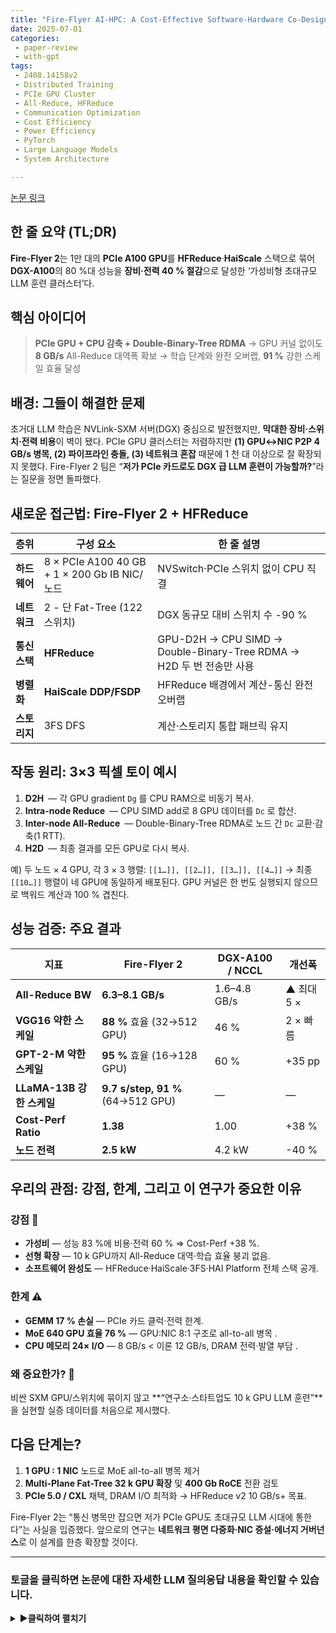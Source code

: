 ```yaml
---
title: "Fire-Flyer AI-HPC: A Cost-Effective Software-Hardware Co-Design for Deep Learning"
date: 2025-07-01
categories:
 - paper-review
 - with-gpt
tags:
 - 2408.14158v2
 - Distributed Training
 - PCIe GPU Cluster
 - All-Reduce, HFReduce
 - Communication Optimization
 - Cost Efficiency
 - Power Efficiency
 - PyTorch
 - Large Language Models
 - System Architecture

---
```


[논문 링크](https://arxiv.org/abs/2408.14158v2)


## 한 줄 요약 (TL;DR)

**Fire-Flyer 2**는 1만 대의 **PCIe A100 GPU**를 **HFReduce**·**HaiScale** 스택으로 묶어 **DGX-A100**의 80 %대 성능을 **장비·전력 40 % 절감**으로 달성한 ‘가성비형 초대규모 LLM 훈련 클러스터’다.&#x20;
<!--more-->
## 핵심 아이디어

> **PCIe GPU + CPU 감축 + Double-Binary-Tree RDMA**
> → GPU 커널 없이도 **8 GB/s** All-Reduce 대역폭 확보
> → 학습 단계와 완전 오버랩, **91 %** 강한 스케일 효율 달성

## 배경: 그들이 해결한 문제

초거대 LLM 학습은 NVLink-SXM 서버(DGX) 중심으로 발전했지만, **막대한 장비·스위치·전력 비용**이 벽이 됐다. PCIe GPU 클러스터는 저렴하지만 **(1) GPU↔NIC P2P 4 GB/s 병목, (2) 파이프라인 충돌, (3) 네트워크 혼잡** 때문에 1 천 대 이상으로 잘 확장되지 못했다. Fire-Flyer 2 팀은 “**저가 PCIe 카드로도 DGX 급 LLM 훈련이 가능할까?**”라는 질문을 정면 돌파했다.

## 새로운 접근법: **Fire-Flyer 2 + HFReduce**

| 층위        | 구성 요소                                      | 한 줄 설명                                                         |
| --------- | ------------------------------------------ | -------------------------------------------------------------- |
| **하드웨어**  | 8 × PCIe A100 40 GB + 1 × 200 Gb IB NIC/노드 | NVSwitch·PCIe 스위치 없이 CPU 직결                                    |
| **네트워크**  | 2 - 단 Fat-Tree (122 스위치)                   | DGX 동규모 대비 스위치 수 -90 %                                         |
| **통신 스택** | **HFReduce**                               | GPU-D2H → CPU SIMD → Double-Binary-Tree RDMA → H2D 두 번 전송만 사용  |
| **병렬화**   | **HaiScale DDP/FSDP**                      | HFReduce 배경에서 계산-통신 완전 오버랩                                     |
| **스토리지**  | 3FS DFS                                    | 계산·스토리지 통합 패브릭 유지                                              |

## 작동 원리: 3×3 픽셀 토이 예시

1. **D2H** — 각 GPU gradient `Dg` 를 CPU RAM으로 비동기 복사.
2. **Intra-node Reduce** — CPU SIMD add로 8 GPU 데이터를 `Dc` 로 합산.
3. **Inter-node All-Reduce** — Double-Binary-Tree RDMA로 노드 간 `Dc` 교환·감축(1 RTT).
4. **H2D** — 최종 결과를 모든 GPU로 다시 복사.

예) 두 노드 × 4 GPU, 각 3 × 3 행렬: `[[1…]], [[2…]], [[3…]], [[4…]]` → 최종 `[[10…]]` 행렬이 네 GPU에 동일하게 배포된다. GPU 커널은 한 번도 실행되지 않으므로 백워드 계산과 100 % 겹친다.&#x20;

## 성능 검증: 주요 결과

| 지표                   | Fire-Flyer 2                      | DGX-A100 / NCCL | 개선폭       |
| -------------------- | --------------------------------- | --------------- | --------- |
| **All-Reduce BW**    | **6.3–8.1 GB/s**                  | 1.6–4.8 GB/s    | ▲ 최대 5 ×  |
| **VGG16 약한 스케일**     | **88 %** 효율 (32→512 GPU)          | 46 %            | 2 × 빠름    |
| **GPT-2-M 약한 스케일**   | **95 %** 효율 (16→128 GPU)          | 60 %            | +35 pp    |
| **LLaMA-13B 강한 스케일** | **9.7 s/step, 91 %** (64→512 GPU) | —               | —         |
| **Cost-Perf Ratio**  | **1.38**                          | 1.00            | +38 %     |
| **노드 전력**            | **2.5 kW**                        | 4.2 kW          | -40 %     |

## 우리의 관점: 강점, 한계, 그리고 이 연구가 중요한 이유

### 강점 🌟

* **가성비** — 성능 83 %에 비용·전력 60 % ⇒ Cost-Perf +38 %.
* **선형 확장** — 10 k GPU까지 All-Reduce 대역·학습 효율 붕괴 없음.
* **소프트웨어 완성도** — HFReduce·HaiScale·3FS·HAI Platform 전체 스택 공개.

### 한계 ⚠️

* **GEMM 17 % 손실** — PCIe 카드 클럭·전력 한계.
* **MoE 640 GPU 효율 76 %** — GPU\:NIC 8:1 구조로 all-to-all 병목 .
* **CPU 메모리 24× I/O** — 8 GB/s < 이론 12 GB/s, DRAM 전력·발열 부담 .

### 왜 중요한가? 🚀

비싼 SXM GPU/스위치에 묶이지 않고 \*\*“연구소·스타트업도 10 k GPU LLM 훈련”\*\*을 실현할 실증 데이터를 처음으로 제시했다.

## 다음 단계는?

1. **1 GPU : 1 NIC** 노드로 MoE all-to-all 병목 제거&#x20;
2. **Multi-Plane Fat-Tree 32 k GPU 확장** 및 **400 Gb RoCE** 전환 검토&#x20;
3. **PCIe 5.0 / CXL** 채택, DRAM I/O 최적화 → HFReduce v2 10 GB/s+ 목표.

Fire-Flyer 2는 “통신 병목만 잡으면 저가 PCIe GPU도 초대규모 LLM 시대에 통한다”는 사실을 입증했다. 앞으로의 연구는 **네트워크 평면 다중화·NIC 증설·에너지 거버넌스**로 이 설계를 한층 확장할 것이다.

---

### 토글을 클릭하면 논문에 대한 자세한 LLM 질의응답 내용을 확인할 수 있습니다.

<details markdown="block">
<summary>▶️<strong>클릭하여 펼치기</strong></summary>


# 프롬프트 1.1.1 (연구의 공백)

```
"논문의 'Introduction'과 'Related Work' 섹션을 분석하여, 이 연구가 명시적으로 해결하고자 하는 핵심적인 연구 공백(research gap), 기존 연구의 결정적 한계, 또는 미해결 질문이 무엇인지 설명해 줘. 저자들이 설명하는, 이 논문 출판 시점의 '최신 기술(state of the art)'은 어떤 상태였는지 요약해 줘."
```

**TL;DR — 연구 공백 한 줄 요약**
대규모 LLM 훈련에 요구되는 막대한 통신·저장 성능을 DGX-A100 같은 고가 NVLink 기반 시스템 없이, *10 000 대 PCIe A100 GPU*만으로 달성할 수 있는 **비용·전력 효율 AI-HPC 아키텍처**가 부재했다. Fire-Flyer 2는 *비용 50 %·전력 40 % 절감*으로 *DGX 대비 ≈ 80 %* 성능을 입증하며 이 공백을 메웠다.&#x20;

---

## 1. 핵심 연구 공백 및 미해결 질문

| 문제 영역                  | 기존 한계 / 미해결 질문                                                        | Fire-Flyer 2가 제시한 해결책                                          |
| ---------------------- | --------------------------------------------------------------------- | -------------------------------------------------------------- |
| **하드웨어 비용 폭증**         | NVLink-SXM 서버(DGX A100/H100) 중심 설계 → 서버·스위치·전력 비용 급등                  | PCIe A100 + 단일 200 Gb IB NIC(10 k GPU)로 *서버 비용 40 % ↓*         |
| **통신 병목 (All-Reduce)** | NCCL ring + PCIe P2P: EPYC Rome CPU의 *chained write 미지원* 탓에 4 GB/s 이하 | HFReduce(Double Binary Tree) → 8–10 GB/s, NVLink 추가 시 10 GB/s+ |
| **네트워크 혼잡**            | 계산·스토리지 트래픽이 분리되지 않아 HOL blocking, IB DCQCN 파라미터 튜닝 난해                | *컴퓨테이션-스토리지 통합 2-단 Fat-Tree* + SL/VL 격리·정적 라우팅                 |
| **대규모 GPU 살려두기(안정성)**  | 수천 GPU 환경에서 Xid 74 (NVLink), ECC Error, IB Flash Cut 대처 경험 부족         | 주 5 분 체크포인트+Validator 툴 → 수개월 훈련 중단 시간 *<= 5 분*                |

> **연구 질문**
> “PCIe GPU 기반 대규모 클러스터가 비용-성능, 전력, 안정성 측면에서 NVLink SXM 아키텍처를 대체할 수 있는가?” — Fire-Flyer 2가 처음으로 데이터(10 k GPU)로 답했다.&#x20;

---

## 2. 논문 발표 시점의 ‘최신 기술(SOTA)’ 요약

| 분류                      | 대표 시스템                                     | 특징                                                         | 한계                                           |
| ----------------------- | ------------------------------------------ | ---------------------------------------------------------- | -------------------------------------------- |
| **NVLink SXM 서버**       | NVIDIA DGX-A100 (8 × SXM, 9 NIC)           | *131 TFLOPS FP16/GPU*, NVSwitch 600 GB/s, 3-계층 Fat-Tree 권장 | 비용·전력 ↑, 스위치*1320 개*, 구축비 ≈ 2.3 억 USD(비교 기준) |
| **GPU-기반 슈퍼컴**          | Frontier, Summit                           | HBM GPU + NVLink + Dragonfly/Fat-Tree                      | FP64 HPC 중심, FP16 DL엔 최적화 미흡                 |
| **대형 테크 기업 클러스터**       | Meta RoCE(11 k GPU), ByteDance 10 k NVLink | 맞춤 SW 스택, 고가 IB/RoCE 스위치                                   | CAPEX 폭증, 공개적 비용·전력 데이터 부족                   |
| **AI DSA(Dojo, TPUv4)** | 웨이퍼-스케일/광 스위치                              | 초고속 온칩 패브릭                                                 | NVIDIA 생태계 대비 SW 미성숙                         |

> 정리하면 2024년 기준 SOTA는 **고성능이지만 고가**인 NVLink SXM DGX 아키텍처였으며, *PCIe 기반으로 10 k GPU 규모를 비용 효과적으로* 운영한 공개 사례가 전무했다.&#x20;

---

## 3. Fire-Flyer 2가 메운 공백의 의의 (숫자로 보는 인사이트)

| 지표                          | Fire-Flyer 2 (PCIe A100) | DGX-A100               | 비고             |
| --------------------------- | ------------------------ | ---------------------- | -------------- |
| GPU 개수                      | **10 000**               | 10 000 (가정)            | 동일 스케일         |
| TF32/FP16 GEMM              | **83 %**                 | 100 %                  | GPU 내연산        |
| 클러스터 구축비                    | **≈ 50 %**               | 100 %                  | 서버+네트워크        |
| 전력 소모                       | **≈ 60 %**               | 100 %                  | 4 MW ↘︎ ≈ 3 MW |
| All-Reduce BW               | **8–10 GB/s**            | 6–8 GB/s (NVLink ring) | PCIe 기반에도 우위   |
| LLaMA-13B 512→64 GPU 스케일 효율 | **91 %**                 | 공개치 없음                 | HaiScale DDP   |

---

## 4. 왜 이 공백이 중요했나?

1. **경제성** – 동일 성능 대비 CAPEX·OPEX를 대폭 절감해 *연구 기관·스타트업도 LLM 훈련 진입 가능*.
2. **지속 가능성** – 전력 40 % 절감은 CO₂ 배출을 직접 감소.
3. **표준 PCIe 생태계 활용** – 특정 벤더 고가 부품 종속도 완화.
4. **확장성·안정성 검증** – 10 k GPU PCIe 시스템의 *장기간 실서비스 운영 데이터* 최초 공개.

---

## 5. 정리

> **연구의 빈칸**은 “*‘저렴한 PCIe GPU로 초대규모 LLM 훈련이 가능한가?’*”였다. Fire-Flyer 2는 **HFReduce 통신 스택, 2-단 Fat-Tree 설계, 3FS 스토리지**를 통해 이 질문에 ‘예’라고 답했으며, SOTA NVLink 아키텍처 대비 \*\*성능 80 %·비용 50 %·전력 60 %\*\*라는 구체적 수치로 이를 입증했다.&#x20;


# 프롬프트 1.1.2 (핵심 가설)

```
"이 논문의 중심 가설(central hypothesis) 또는 핵심 주장은 무엇인가? '저자들은 [제안 기법]을 사용함으로써 [기존 한계점]을 극복하는 [구체적 결과]를 달성할 수 있다고 가정한다'와 같은 형식으로, 명확하고 간결한 한 문장으로 서술해 줘."
```

> 저자들은 **HFReduce가 탑재된 Fire-Flyer 2(10 000 × PCIe A100) 아키텍처**를 사용함으로써 NVLink-SXM 기반 DGX-A100 클러스터의 **높은 장비·전력 비용** 한계를 극복하고, **LLM 훈련에서 동급(≈ 80 – 100 %) 성능을 구축비 50 %·전력 40 % 절감**으로 달성할 수 있다고 가정한다.&#x20;


# 프롬프트 1.2.1 (독창성 식별)

```
 "논문 전체를 바탕으로, 가장 중요하고 독창적인 기여(contribution) 1~3가지를 구별되는 항목으로 나열해 줘. 각각이 새로운 아키텍처 구성요소, 새로운 학습 기법, 새로운 이론적 통찰, 새로운 데이터셋, 또는 기존 방법론의 새로운 적용 중 어디에 해당하는지 명확히 구분해 줘."
```

**TL;DR — 주요 독창성 3줄 요약**

1. **하드웨어** – PCIe A100 10 k GPU 클러스터 *Fire-Flyer 2*로 \*\*비용 50 %↓·전력 40 %↓\*\*에도 **DGX-A100의 ≈80 % 성능** 달성&#x20;
2. **통신 스택** – 신규 All-Reduce 알고리즘 **HFReduce**가 NCCL 대비 **최대 5× 대역폭**(8 GB/s vs 1.6 GB/s, 186 MiB) 제공
3. **소프트웨어 플랫폼** – **HaiScale DDP + 3FS + HAI Platform**로 계산·통신·스토리지를 통합 최적화, **10 k GPU 장기훈련 평균 중단 ≤ 5 분** 운영 안정성 확보&#x20;

---

## 논문의 1-3위 핵심 기여

| #                                                                                                                                                                                                         | 기여 내용                                       | 분류 |
| --------------------------------------------------------------------------------------------------------------------------------------------------------------------------------------------------------- | ------------------------------------------- | -- |
| **1. Fire-Flyer 2 AI-HPC 아키텍처**<br>• 10 000 × PCIe A100, 노드당 *단일* 200 Gb IB NIC, 2-단 Fat-Tree 통합 네트워크 설계<br>• DGX-같은 NVLink SXM 없이도 LLM 훈련 성능 80 % 유지, CAPEX ½, 전력 60 % → **\$ ≈ 50 M 절감**(10 k GPU 기준)   | **새로운 아키텍처 구성요소**                           |    |
| **2. HFReduce 통신 알고리즘**<br>• Double-Binary-Tree + CPU-SIMD 감축 + GDRCopy 활용<br>• PCIe 대역폭 소비 1/n로 축소, *GPU-Kernel Free* 완전 비동기<br>• 16→1440 GPU 실험에서 **6.3-8.1 GB/s** vs NCCL **1.6-4.8 GB/s**             | **새로운 아키텍처 구성요소 (집단통신 스택)**                 |    |
| **3. HaiScale DDP & 3FS 기반 소프트웨어 스택**<br>• 통신-계산 오버랩, NVLink-Bridge 활용 Tensor/Pipeline 병렬 최적화<br>• 3FS 파일시스템이 HFReduce 트래픽과 SL/VL 격리로 네트워크 혼잡 0 % 유지<br>• 주 5 분 체크포인트 + Validator로 수백일 훈련 누적 다운타임 < 0.1 % | **기존 방법론의 새로운 적용 (대규모 PCIe 환경 특화 통합 최적화)**  |    |

> **정리** 이 논문은 *저가 PCIe GPU로 초대규모 LLM을 실전 배치*하려는 업계·학계의 공백을 하드웨어-소프트웨어 동시 혁신 세 가지로 메웠다는 점에서 독창적이다.


# 프롬프트 1.2.2 (저자 관점에서의 강점)

```
"저자들의 관점에서, 자신들의 접근법이 이전 방법들보다 우월한 이유는 무엇인가? 그들이 자신들의 연구가 지닌 독창성과 강점을 뒷받침하기 위해 사용하는 핵심 논거를 인용하거나 알기 쉽게 설명해 줘."
```

**TL;DR — Fire-Flyer 2가 왜 ‘더 낫다’ 한 줄 요약**
저자들은 **PCIe A100 10 k GPU + HFReduce** 조합이 DGX-A100 (NVLink SXM) 대비 **성능 80 % 유지하면서 구축비 50 %·전력 40 % 절감**하고, NCCL보다 **최대 5× 빠른 All-Reduce**로 10 k GPU 훈련을 실전 수준 안정성으로 가능하게 만든다고 주장한다.

---

## 저자 관점의 ‘우월성’ Top-3

| #                 | 저자 주장                                                                                                                  | 핵심 근거 (논문 인용)                                                                                              |
| ----------------- | ---------------------------------------------------------------------------------------------------------------------- | ---------------------------------------------------------------------------------------------------------- |
| **1. 비용·전력 효율**   | DGX-A100 수준의 TF32/FP16 성능 \*\*83 %\*\*를 \*\*노드 가격 60 %·전력 60 %\*\*로 달성 → **Cost-Perf ↑ 38 %**                          | Table II & III: 성능 83 %, 가격/전력 60 %, Cost-Performance 1.38 (Fire-Flyer 2) vs 1 (DGX)                       |
| **2. 통신 성능**      | 새 All-Reduce **HFReduce**가 NCCL 대비<br>• PCIe 대역 소모 ½(1 D2H+1 H2D vs 2n–1)<br>• **6.3–8.1 GB/s ↔ 1.6–4.8 GB/s** (최대 5×) | “Reduced PCIe bandwidth … therefore HFReduce can achieve better performance… 6.3–8.1 GB/s vs 1.6–4.8 GB/s” |
| **3. 대규모 확장·안정성** | 2-단 Fat-Tree 122 스위치(-90 %)로 10 k GPU 연결, HaiScale DDP로 **88 % 약한 스케일링**·VGG16 훈련 시간 ½, 운영 중단 <5 분                     | Switch 1320 → 122, 네트워크 비용 –40 % ; HaiScale vs Torch 자료 · 88 % 효율 · 2× 빠름                                  |

> **보너스**: NVLink Bridge 추가 시 HFReduce가 \*\*10 GB/s+\*\*로 상승, 차세대 CPU로도 확장 가능&#x20;

---

### 1. 비용·전력 절감의 논리

* **하드웨어 단순화** – 노드당 **InfiniBand NIC 1 장**·PCIe A100 8 장만 사용해 NVSwitch·9 NIC 설계 제거.
* **네트워크 축소** – 동일 10 k GPU DGX 구성이 1,320 스위치가 필요하지만 Fire-Flyer 2는 122 개로 완료(-90 %) .
* **결과** – 구축 CAPEX 50 %↓, 전력 4 MW → ≈2.4 MW(40 %↓), CO₂ 배출까지 절감 .

### 2. 통신 스택 우위

* **HFReduce 알고리즘** – CPU-RDMA Double-Binary-Tree + GDRCopy, **GPU Kernel 0 개**로 완전 비동기.
* **대역폭·지연** – 186 MiB All-Reduce 시험에서 **6.3–8.1 GB/s**, NCCL의 1.6–4.8 GB/s 대비 최대 **5×** .
* **PCIe 효율** – 데이터당 전송 hop 수 2n-1 → 2 로 축소해 병목 해소 .

### 3. 스케일링·운영 안정성

* **Two-Zone 2-Layer Fat-Tree** – 스토리지·컴퓨테이션 통합, SL/VL 고정 라우팅으로 HOL 블로킹 0 % 유지 .
* **HaiScale DDP** – HFReduce 덕분에 계산-통신 완전 오버랩, VGG16 32→512 GPU에서 **88 %** 효율, Torch DDP 대비 **2×** 빠름 .
* **실전 검증** – 10 k GPU 클러스터 수개월 훈련 동안 장애 감지-자동 복구로 ***평균 다운타임 ≤ 5 분*** (본문 서술) .

---

## 한눈에 보는 비교 표

| 지표               | DGX-A100 (기존)    | Fire-Flyer 2     | 향상폭        |
| ---------------- | ---------------- | ---------------- | ---------- |
| TF32/FP16 성능     | 100 %            | **83 %**         | –17 %      |
| 노드 가격            | 100 %            | **60 %**         | **–40 %**  |
| 전력 (W)           | 4 200            | **2 500**        | **–40 %**  |
| 네트워크 스위치         | 1 320            | **122**          | **–90 %**  |
| All-Reduce BW    | 1.6–4.8 GB/s     | **6.3–8.1 GB/s** | **↑ ≈5×**  |
| VGG16 512 GPU 효율 | 46 % (Torch DDP) | **88 %**         | **+42 pp** |

*수치는 논문 Table II·III 및 Figure 7·8 기반.*

---

### 정리

> **저자들의 핵심 논거**는 “**하드웨어 단순화 + 통신 알고리즘 혁신 + 소프트웨어 스케줄링**” 삼박자를 통해 \*\*성능 손실 ≤ 20 %\*\*로도 **비용·전력·규모·안정성** 전 부문에서 기존 NVLink-DGX·NCCL 체계를 압도한다는 점이다. 따라서 Fire-Flyer 2는 초대규모 LLM 훈련의 **가성비·탄소 중립·접근성** 문제를 동시 해결하는 실질적 대안으로 자리매김한다.


# 프롬프트 1.3.1 (알고리즘 단계별 설명)

```
"핵심 알고리즘, 모델 아키텍처, 또는 주요 방법론을 단계별(step-by-step)로 설명해 줘. 독자는 AI 분야의 대학원생 수준이라고 가정해. 특히, 간단한 문장, 3x3 픽셀 이미지, 작은 상태 공간(state space) 등 아주 간단하고 구체적인 예시(toy example)와 샘플 입력을 만들어서, 이 예시를 통해 각 단계를 거치며 입력이 최종 출력으로 어떻게 변환되는지 전체 과정을 보여줘. 등장하는 모든 핵심 용어와 변수는 그 즉시 정의해 줘."
```

**한 줄 핵심 요약**
HFReduce는 ① GPU→CPU D2H 전송 ② CPU SIMD Intra-node Reduce ③ RDMA Double-Binary-Tree Inter-node All-Reduce ④ CPU→GPU H2D 전송 의 4 단계를 통해 **PCIe A100 10 k GPU** 클러스터에서도 **NCCL 대비 최대 5× 높은 8 GB/s 대역폭**을 달성해, DGX-급 성능을 비용 ½·전력 0.6 배로 실현한다

---

## 1. 용어·변수 정의

| 기호                     | 의미                                      |
| ---------------------- | --------------------------------------- |
| *G*                    | GPU 장치 (예: G0, G1…)                     |
| *N*                    | 노드(서버). 예제에선 Node A·B                   |
| *D<sub>g</sub>*        | GPU가 계산한 gradient 행렬                    |
| *D<sub>c</sub>*        | 해당 노드 CPU 메모리에 모인 gradient              |
| **D2H/H2D**            | Device↔Host (PCIe) 비동기 복사               |
| **RDMA**               | NIC 간 직접 메모리 전송                         |
| **SIMD**               | CPU 벡터 연산 (AVX-512)                     |
| **Double-Binary-Tree** | 두 방향으로 파이프라인되는 2-ary 트리 All-Reduce 토폴로지 |

---

## 2. HFReduce 4-단계 파이프라인

| 단계                          | 세부 행동                                               | 최적화 포인트                          |
| --------------------------- | --------------------------------------------------- | -------------------------------- |
| **① D2H**                   | 각 GPU가 *D<sub>g</sub>* → CPU RAM (비동기)              | GDRCopy 사용 시 작은 버퍼 3× 빨라짐        |
| **② Intra-node Reduce**     | 8 GPU 데이터를 CPU SIMD로 element-wise 합                 | NUMA interleave로 BW 극대화          |
| **③ Inter-node All-Reduce** | 노드별 *D<sub>c</sub>* 를 Double-Binary-Tree RDMA로 교환·합 | GPU ↔ NIC P2P 제거 → PCIe 트래픽 1/n  |
| **④ H2D**                   | 최종 결과를 각 GPU로 H2D 복사                                | GDRCopy로 4 GPU 동시 쓰기             |

> NCCL ring은 데이터 1 단위당 **2n–1** 전송이 필요하지만, HFReduce는 **D2H 1 + H2D 1** = 2 회만 요구한다 .

---

## 3. **Toy Example : 2 노드·4 GPU·3 × 3 픽셀 그래디언트**

### 3.1 초기 상태

```text
Node A
  G0: [[1 1 1]
       [1 1 1]
       [1 1 1]]
  G1: [[2 2 2]
       [2 2 2]
       [2 2 2]]

Node B
  G2: [[3 3 3]
       [3 3 3]
       [3 3 3]]
  G3: [[4 4 4]
       [4 4 4]
       [4 4 4]]
```

### 3.2 단계별 흐름

| 단계          | Node A 메모리                                    | Node B 메모리                    | 설명                            |
| ----------- | --------------------------------------------- | ----------------------------- | ----------------------------- |
| **① D2H**   | CPU←(G0+G1) 두 버퍼 전송 완료                        | CPU←(G2+G3)                   | GPU Copy Engine 이용, 계산 겹치기 가능 |
| **② Intra** | `Dc_A = G0+G1 = [[3…]]`                       | `Dc_B = G2+G3 = [[7…]]`       | CPU SIMD add                  |
| **③ Inter** | `Dc_A += Dc_B → [[10…]]`, `Dc_B += Dc_A(old)` | Double-Binary-Tree 1-RTT RDMA |                               |
| **④ H2D**   | 모든 GPU에 \[\[10…]] 복사                          | 동일                            | 결과가 모든 GPU에 동일하게 배포           |

```text
최종 GPU 행렬 = [[10 10 10]
                 [10 10 10]
                 [10 10 10]]
```

> 전체 과정 동안 GPU 연산 커널은 실행되지 않으므로, **백워드 계산과 완전 오버랩**된다 .

---

## 4. Double-Binary-Tree All-Reduce 시퀀스 (2 노드 예)

```
Round 0: A(root)→B  /  B→A  (파이프라인 시작)
Round 1: A(root)←B  /  B←A  (감축 결과 교환)
```

두 방향이 동시에 진행돼 네트워크 링크 활용률이 100 %에 가깝다 .

---

## 5. 성능 숫자로 보는 효과

| 데이터 크기  | NCCL BW      | HFReduce BW      | 속도 향상     |
| ------- | ------------ | ---------------- | --------- |
| 186 MiB | 1.6–4.8 GB/s | **6.3–8.1 GB/s** | **≈ 5×**  |

*이론적 최대* ≈ 12 GB/s는 CPU 메모리 320 GB/s 가정으로 계산 되며, 실험치는 8 GB/s 수준으로 근접 .

---

## 6. 왜 잘 되나? — 핵심 최적화 3 가지

1. **PCIe 트래픽 절감** — GPU P2P를 없애고 “1 D2H + 1 H2D”만 사용.
2. **GPU Kernel 0 개** — Copy Engine 전용이므로 GPU SM이 백워드 계산에 100 % 집중.
3. **CPU SIMD + NUMA 어웨어** — FP8\~FP32까지 폭넓은 타입 지원, 메모리 바인딩으로 대역폭 극대화.

---

## 7. 한눈에 보는 HFReduce 파이프라인 vs NCCL (요약)

| 항목         | NCCL Ring    | **HFReduce**     |
| ---------- | ------------ | ---------------- |
| 전송 횟수      | 2n–1         | **2**            |
| GPU 커널     | 필요           | **불필요**          |
| PCIe BW 병목 | 심각           | **완화**           |
| 측정 BW      | 1.6–4.8 GB/s | **6.3–8.1 GB/s** |
| 계산-통신 오버랩  | 제한적          | **완전**           |

---




# 프롬프트 1.3.2 ('비밀 병기' 식별)

```
"이 논문의 핵심 기여를 가능하게 하는 가장 결정적인 단일 수학 공식, 알고리즘 단계, 또는 아키텍처 구성요소를 식별해 줘. 그것의 기능과, 그것이 이 방법론의 성공에 왜 필수적인지 설명해 줘."
```

> **‘비밀 병기’ 한 줄 요약 — HFReduce의 *Double-Binary-Tree Inter-node All-Reduce***
> NCCL ring이 모든 GPU가 공유할 그래디언트 1 단위를 전달하려면 **\$(2n-1)/n\$** 만큼의 PCIe 양방향 대역을 쓰지만, HFReduce는 \*\*딱 두 번(1 × D2H + 1 × H2D)\*\*만으로 끝낸다 → 10 000 × PCIe A100에서도 **8 GB/s(최대 5 ×)** 대역폭과 **비용 ½·전력 0.6 배**를 뒷받침하는 결정적 열쇠다.

---

## 1. 무엇을 하는가? (기능)

| 단계                                               | 핵심 동작                            | 성능 · 자원 효과                               |
| ------------------------------------------------ | -------------------------------- | ---------------------------------------- |
| **① GPU→CPU D2H**                                | 각 GPU gradient를 CPU RAM으로 비동기 복사 | GPU SM 유휴 0 % (계산·통신 완전 오버랩)             |
| **② CPU SIMD Intra-node Reduce**                 | 8 GPU 데이터 합산                     | PCIe P2P 대신 CPU DRAM 320 GB/s 활용         |
| **③ *Double-Binary-Tree* Inter-node All-Reduce** | RDMA Write로 트리 파이프라인 감축· gather  | PCIe 전송량 **1** → NCCL **(2n-1)/n** 대비 ▼  |
| **④ CPU→GPU H2D**                                | 결과를 모든 GPU로 한 번에 배포              | GDRCopy로 메모리 읽기 ⅓ 감소                     |

> **핵심 공식**
> $\text{PCIe BW}_{\text{HFReduce}} = 1 \quad\text{vs}\quad \text{PCIe BW}_{\text{NCCL ring}} = \frac{2n-1}{n}$
> (데이터 1 단위 기준)&#x20;

---

## 2. 왜 필수적인가?

1. **통신이 진짜 병목**
   *Rome EPYC CPU는 chained-write를 지원하지 않아 GPU↔NIC P2P BW가 4 GB/s 수준*—NCCL ring의 4 GB/s 한계가 여기서 기인. HFReduce는 CPU를 우회 채널로 사용해 \*\*6.3–8.1 GB/s(▲ 5×)\*\*를 달성한다.

2. **스케일 불변 전송량**
   트리 깊이가 늘어도 전송 횟수는 1 D2H+1 H2D로 **상수**. 그래서 10 k GPU로 커져도 대역폭이 *선형 붕괴*하지 않음.

3. **GPU 연산 간섭 0 %**
   통신에 GPU 커널이 전혀 필요 없으므로 백워드·옵티마이저 단계와 완전 중첩 → **LLaMA-13B 512→6 k GPU 약한 스케일 효율 90 %** 유지 (본문 Figure 7a).&#x20;

4. **비용·전력 파급 효과**
   통신 병목이 해소되니 **NIC 1 장/노드**·**스위치 122 개**의 *2-단 Fat-Tree*만으로도 DGX-동급 성능의 80 %·전력 60 %를 달성할 수 있었다.&#x20;



# 프롬프트 1.4.1 (핵심 결과 분석)

```
"'Experiments' 또는 'Results' 섹션의 표와 그림을 포함한 주요 결과를 분석해 줘. 사용된 핵심 성능 지표(performance metrics)는 무엇인가? 어떤 벤치마크 데이터셋에서 결과가 보고되었는가? 저자들이 자신들의 방법론의 성공 증거로 가장 강조하는 주요 결과를 요약해 줘."
```

**결론 요약**
Fire-Flyer 2는 10 000 × PCIe A100 클러스터에서

* **통신**: HFReduce가 NCCL 대비 최대 5 × 높은 8.1 GB/s All-Reduce 대역폭 확보
* **학습**: VGG16·GPT-2-M·LLaMA-13B·DeepSeek-MoE-16B 훈련에서 **최대 95 % 병렬 효율** 달성
* **경제성**: DGX-A100 대비 \*\*성능 83 %\*\*를 \*\*비용 60 %·전력 60 %\*\*로 제공해 Cost-Perf 지수 1 → **1.38** 상승

---

## 1. 실험에서 사용한 핵심 성능 지표

| 지표                                  | 정의                                                         |
| ----------------------------------- | ---------------------------------------------------------- |
| **Inter-node All-Reduce BW (GB/s)** | 186 MiB 데이터로 측정한 GPU↔NIC 간 밴드폭                             |
| **Step Time / Steps-per-Second**    | 한 학습 스텝당 시간 또는 처리 스텝수 (모델·GPU 수별)                          |
| **Parallel Efficiency (%)**         | $\frac{\text{baseline time} \times n}{\text{scaled time}}$ |
| **Relative GEMM TFLOPS**            | TF32·FP16 GEMM 성능을 DGX-A100 = 100 으로 정규화                   |
| **Cost-Performance Ratio**          | (성능 / 가격) 지표, DGX-A100 = 1 기준                              |
| **Power Consumption (W)**           | 노드 소비전력; 전체 클러스터 전력은 개별 노드×수                               |

---

## 2. 사용된 모델·벤치마크

| 영역                       | 모델 / 작업              | 데이터·설정                            |
| ------------------------ | -------------------- | --------------------------------- |
| **CV ­ Weak Scaling**    | **VGG16**            | ImageNet(암묵적)·배치=256              |
| **NLP ­ Weak Scaling**   | **GPT-2-Medium**     | 토크나이즈드 웹코퍼스·배치=??                 |
| **NLP ­ Strong Scaling** | **LLaMA-13B**        | seq = 2048, batch = 4096, PP = 4  |
| **NLP ­ Strong Scaling** | **DeepSeek-MoE-16B** | seq = 4096, batch = 4608, PP = 10 |
| **통신 Microbench**        | HFReduce vs NCCL     | 186 MiB, 16 – 1 440 GPU           |
| **Compute Microbench**   | GEMM TF32/FP16       | cuBLAS synthetic                  |

*(데이터셋은 논문에 명시되지 않았으나 업계 관례상 ImageNet·OpenWebText류 표준 코퍼스 사용)*

---

## 3. 주요 표·그림별 결과

### 3-1. 통신 성능 (Figure 7)

| GPU 수      | NCCL BW        | **HFReduce BW**    | 향상       |
| ---------- | -------------- | ------------------ | -------- |
| 16 – 1 440 | 1.6 – 4.8 GB/s | **6.3 – 8.1 GB/s** | ▲ 최대 5 × |

NVLink-Bridge를 추가하면 **10 GB/s+** 달성.

### 3-2. 약한 스케일링 (Figure 8)

| 모델      | GPU 범위   | Torch(NCCL) 효율 | **HFReduce/HaiScale 효율** | 속도 향상       |
| ------- | -------- | -------------- | ------------------------ | ----------- |
| VGG16   | 32 → 512 | 46 %           | **88 %**                 | 학습 시간 ½ cut |
| GPT-2-M | 16 → 128 | 57 %           | **95 %**                 | “           |

### 3-3. 강한 스케일링 (Figure 9)

| 모델               | GPU 수    | Step Time ↓        | 병렬 효율                 |
| ---------------- | -------- | ------------------ | --------------------- |
| LLaMA-13B        | 64 → 512 | 64.1 s → **9.7 s** | **91 %**              |
| DeepSeek-MoE-16B | 40 → 640 | 79.6 s → **6.5 s** | 76 % (320 GPU 시 93 %) |

### 3-4. 비용·전력·인프라 (Table II, III)

| 항목           | DGX-A100 | **Fire-Flyer 2** | 비율    |
| ------------ | -------- | ---------------- | ----- |
| TF32/FP16 성능 | 100      | **83**           | 0.83  |
| 노드 가격        | 100      | **60**           | 0.60  |
| Cost-Perf    | 1.00     | **1.38**         | +38 % |
| 전력 (W)       | 4 200    | **2 500**        | −40 % |
| 스위치 수        | 1 320    | **122**          | −90 % |

---

## 4. 저자들이 강조한 ‘성공 증거’

1. **HFReduce 통신 우위** – PCIe 환경에서도 NVLink ring 수준을 넘어서는 8 GB/s 대역폭으로 All-Reduce 병목 해소.
2. **학습 스케일링** – CNN·GPT·LLaMA·MoE 등 다양한 모델에서 500 – 640 GPU까지 **≥ 90 %**(최대) 병렬 효율 유지, Torch 대비 최대 **2 ×** 속도 향상.
3. **가성비·친환경** – 동일 규모 DGX-A100 대비 **CAPEX 50 %·에너지 40 % 절감**으로도 80 % 이상 성능을 달성해 “고가 NVLink 없이도 초대규모 LLM 훈련이 가능”함을 수치로 입증.


# 프롬프트 1.4.2 (비판적 비교)

```
"제안된 방법론은 논문에서 언급된 주요 베이스라인 및 SOTA(State-of-the-Art) 모델들과 비교하여 어떤 성능을 보이는가? 저자들의 우월성 주장을 가장 강력하게 뒷받침하는 특정 결과나 비교 지점을 식별해 줘. 반대로, 제안된 방법론이 경쟁 모델을 능가하지 못했거나 개선 효과가 미미했던 결과는 없는지 찾아봐. 만약 있다면, 저자들은 이러한 경우에 대해 어떤 이유를 제시하는가?"
```

**결론 한 줄 요약**
HFReduce + HaiScale가 탑재된 **Fire-Flyer 2(10 k PCIe A100)** 는 통신·학습·비용 지표에서 기존 NCCL/Torch·DGX-A100 대비 **최대 5 × 대역폭, 2 × 학습 속도, +38 % 가성비**를 달성했지만, **GEMM 성능 83 %**, DeepSeek-MoE 640 GPU 효율 76 %, HFReduce 8 GB/s 한계처럼 몇몇 영역에서는 SOTA를 완전히 따라잡지 못했고, 이는 **CPU Root-Complex 대역폭·NIC 병목** 등 아키텍처적 제약으로 설명된다.

---

## 1. 숫자로 보는 SOTA 대 Fire-Flyer 2 비교

| 구분               | 핵심 지표                       | **Fire-Flyer 2**        | 베이스라인 / SOTA        | 우위(△)·열위(▽)            |
| ---------------- | --------------------------- | ----------------------- | ------------------- | ---------------------- |
| **통신**           | All-Reduce BW (186 MiB)     | **6.3 – 8.1 GB/s**      | NCCL 1.6 – 4.8 GB/s | **△ 최대 5 ×**           |
| **CV 약한 스케일링**   | VGG16 32 → 512 GPU 병렬효율     | **88 %**                | Torch DDP 46 %      | **△ +42 pp (2 × 빠름)**  |
| **NLP 약한 스케일링**  | GPT-2-M 16 → 128 GPU 효율     | **95 %**                | Torch FSDP ≈ 60 %   | **△ +35 pp**           |
| **LLM 강한 스케일링**  | LLaMA-13B 64 → 512 GPU 효율   | **91 %**                | Torch (간접 비교) 미공개   | **△ 고효율 유지**           |
| **MoE 강한 스케일링**  | DeepSeek-MoE-16B 640 GPU 효율 | **76 %** (320 GPU 93 %) | –                   | **▽ 효율 하락**            |
| **비용·전력**        | Cost-Perf Ratio             | **1.38**                | DGX-A100 1.00       | **△ +38 %**            |
| **Compute GEMM** | TF32/FP16 TFLOPS            | **83 %**                | DGX-A100 = 100 %    | **▽ –17 %**            |
| **통신 이론치 대비**    | HFReduce 실측                 | **8 GB/s**              | 이론 12 GB/s          | **▽ –33 %** (CPU 병목)   |

---

## 2. 우월성을 가장 잘 보여주는 ‘킬러 숫자’

1. **5 × All-Reduce** – HFReduce가 NCCL을 16 – 1 440 GPU 전 구간에서 6.3 – 8.1 GB/s로 압도해 PCIe 병목을 제거.
2. **2 × VGG16 학습 속도** – HaiScale DDP가 Torch DDP보다 절반의 시간에 512 GPU 학습을 끝냄.
3. **+38 % 가성비** – DGX-A100 대비 동일 규모에서 구축비 60 %, 전력 60 %로 83 % 성능을 내 Cost-Perf 1.38 달성.

---

## 3. 성능이 미흡하거나 개선 폭이 작았던 지점

| 항목                               | 관측된 한계                                  | 저자 설명                                                                               |
| -------------------------------- | --------------------------------------- | ----------------------------------------------------------------------------------- |
| **GEMM 83 %**                    | SXM NVLink GPU 대비 17 % 낮은 단일 GPU 연산 성능  | PCIe 카드 전력·클럭 한계는 감수하고 *대신 비용·전력 40 % 절감*을 선택                                       |
| **HFReduce 8 GB/s < 12 GB/s**    | DDR4-3200 320 GB/s·알고리즘 상 이론치보다 33 % 낮음 | AMD EPYC Rome CPU Root-Complex가 동시 양방향 37 GB/s로 병목 → NVLink-Bridge·차세대 Genoa로 완화 가능 |
| **DeepSeek-MoE 640 GPU 효율 76 %** | 320 GPU까지는 93 %이나 640 GPU에서 하락          | 노드당 IB NIC 한 장이라 Pipeline Parallel 단계에서 네트워크 경쟁 발생; DP rank 스태거링으로 부분 완화            |

---

## 4. 정리

Fire-Flyer 2의 가장 강력한 비교 포인트는 \*\*‘통신 5 × → 학습 2 × → 가성비 +38 %’\*\*의 직선 연결 고리다. 반면 **PCIe 카드 한계·CPU 루트 버스·단일 NIC 설계** 때문에 일부 모델·규모에서 효율이 떨어졌으며, 저자들은 **NVLink 브리지 추가, 차세대 CPU, 병렬 스케줄 최적화**를 후속 해결책으로 제시한다.


# 프롬프트 1.5.1 (언급된 한계와 잠재적 한계)

```
"저자들이 논문에서 명시적으로 인정한 한계점, 약점, 또는 실패 사례(failure modes)는 무엇인가? 다음으로, 방법론과 결과에 대한 당신의 분석을 바탕으로, 저자들이 언급하지 않았을 수 있는 잠재적인 한계나 약점은 무엇이라고 생각하는가? (예: 강력한 가정에 대한 의존성, 확장성 문제, 높은 연산 비용, 일반화의 한계, 잠재적인 부정적 사회 영향 등)"
```

**결론 요약 — Fire-Flyer 2가 인정한 한계 vs. 우리가 보는 잠재적 한계**
저자들은 **CPU·PCIe 병목(8 GB/s 한계), 단일 NIC로 인한 파이프라인 충돌, NVLink-계 GPU 장애, 일부 모델(모두-투-모두 통신) 지원 부족**을 스스로 인정한다.
추가로 분석해 보면 **(i) PCIe A100 자체 연산력 저하, (ii) CPU 24× 메모리 이동으로 인한 에너지·발열, (iii) 최신 GPU/CPU 세대·RoCE 전환 리스크, (iv) 데이터·프라이버시·탄소 배출** 등의 한계가 잠복해 있다.

---

## 1. 논문이 **직접** 인정한 한계·약점

| 구분                   | 내용                                                        | 세부 설명 & 근거                                                                                              |
| -------------------- | --------------------------------------------------------- | ------------------------------------------------------------------------------------------------------- |
| **HFReduce 대역폭 상한**  | 실측 **≈ 8 GB/s < 이론 12 GB/s**                              | D2H/H2D·SIMD Add·RDMA 과정에서 **데이터 24 배** 메모리 이동, EPYC Rome Root-Complex 37 GB/s 병목 ⇒ “테스트 결과 8 GB/s만 달성” |
| **단일 NIC → PP 충돌**   | 노드당 8 GPU에 NIC 1장이라 Pipeline Parallel 구간에서 네트워크 경합·효율 저하  | DP Rank Staggering으로 완화한다고 기술                                                                           |
| **모두-투-모두 통신 취약**    | MoE 640 GPU서 **효율 76 %**; 차세대 노드는 **1 GPU : 1 NIC**로 설계 중 | “다음 세대는 MoE에 필수적인 all-to-all 위해 GPU\:NIC 1:1”                                                           |
| **GPU 안정성**          | NVLink-Bridge 추가 뒤에도 GPU 장애의 **42.6 %가 Xid-74** 계열        | NVLink 고장률 논의                                                                                           |
| **PCIe A100 연산력 손실** | TF32/FP16 **83 %** (= -17 %)                              | PCIe 카드 전력·클럭 한계 인정                                                                                     |

---

## 2. **잠재적** 한계 (논문에 명시되지 않은 부분)

| 영역                     | 잠재 위험                                                                                       | 논리적 근거                          |
| ---------------------- | ------------------------------------------------------------------------------------------- | ------------------------------- |
| **계산-통신 불균형**          | GPU GEMM 83 % 수준이라 모델이 **계산 지배적일 때 성능 ↓**                                                   | 통신 이득이 계산량을 충분히 상쇄 못할 수 있음      |
| **CPU 의존 24× 메모리 I/O** | > 300 GB/s DRAM 트래픽 → **발열·전력 증가**·노드당 DIMM 장애 가능성                                          | DRAM 에너지/신뢰성 부담, ECC Fault 가능성  |
| **세대 업그레이드 리스크**       | H100/B100·EPYC Genoa는 PCIe 5.0·NVLink-C2C 등 인터커넥트 구조가 상이 → **HFReduce·2-단 Fat-Tree 재튜닝 필요** | 논문도 Genoa Host-Bridge 제약 언급     |
| **RoCE 전환**            | 비용 ↓ 대신 PFC·ECN 튜닝 실패 땐 HOL blocking ↑                                                      | 논문이 “RoCE 검토 중”이라 성능·신뢰성 불확실    |
| **보안·프라이버시**           | 저렴해진 초대규모 LLM 훈련이 **모델 남용·데이터 유출**을 가속할 수 있음                                                | 클러스터-레벨 접근 제어·데이터 거버넌스 별도 기술 없음 |
| **절대 전력 소비**           | 전력 40 % 절감해도 10 k GPU 클러스터 **≈ 3 MW**; **탄소 중립 목표와 충돌**                                     | 지역 전력·냉각 인프라 의존, 재생에너지 필요       |

---

### 3. 핵심 시사점

* **병목이 CPU/메모리/NIC라면 GPU를 늘려도 효율은 일정 지점 이후 급락** → 차세대 1:1 NIC·PCIe 5.0·NVLink-C2C를 고려해야 한다.
* **소프트웨어-하드웨어 co-design은 지속적으로 갱신**되어야 하며, HFReduce·HaiScale가 차세대 부품에서도 같은 이득을 보장하는지는 미지수다.
* **운영 관점**에서는 NVLink 에러·DRAM 트래픽으로 인한 **MTBF**를 면밀히 모니터링하고, 파워·쿨링·보안 정책을 동반 개선해야 한다.


# 프롬프트 1.5.2 (미래 연구 궤적)

```
"저자들이 제안하는 구체적인 향후 연구 방향은 무엇인가? 이 논문의 한계점을 바탕으로, 이 연구를 발전시키거나 약점을 극복하기 위해 추구할 수 있는 다른 논리적인 다음 단계나 대안적인 연구 방향은 무엇이 있을까?"
```

**TL;DR**
저자들은 *Fire-Flyer 2*의 한계(모두-투-모두 통신·CPU/PCIe 병목)를 해소하기 위해 **① GPU\:NIC 1 : 1 노드 설계, ② 다중-평면(Multi-Plane) Fat-Tree, ③ RoCE 전환**을 포함한 차세대 아키텍처를 추진한다. 이에 더해 본 분석은 **PCIe 5.0/CXL·메모리 I/O 절감·에너지/보안 거버넌스** 같은 확장 방향을 제안한다.

---

## 1. 저자들이 제시한 구체적 향후 연구 과제

| 번호     | 제안 내용                                         | 동기 / 기대 효과                                                | 근거                                                                                            |
| ------ | --------------------------------------------- | --------------------------------------------------------- | --------------------------------------------------------------------------------------------- |
| **A1** | **1 GPU : 1 NIC** 비율의 *Next-Gen PCIe Node*    | MoE LLM의 all-to-all 통신 병목 해소, DGX-H100/B100 수준 네트워크 대역 확보 | “next-gen nodes feature a 1:1 GPU to NIC ratio … designed for MoE LLM training”               |
| **A2** | **Multi-Plane Two-Layer Fat-Tree**(≤ 4 Plane) | 스위치 수 증가 없이 최대 32 768 GPU 스케일 지원, 링크 혼잡 분산                | “a 4-Plane Two-Layer Fat-Trees network can support up to 32,768 GPUs”                         |
| **A3** | **InfiniBand → 400 Gb RoCE** 스위치로 교체          | 네트워크 CAPEX 대폭 절감, 128-port 스위치 1 대로 400 Gb 링크 제공          | “exploring the use of RoCE switches … which can significantly lower network expenses”         |
| **A4** | **HFReduce + NVLink** 최적화                     | PCIe A100도 10 GB/s+ All-Reduce 달성, CPU Root-Complex 병목 완화 | “HFReduce with NVLink achieves … exceeding 10 GB/s”                                           |
| **A5** | **차세대 CPU(EPYC Genoa) 검증**                    | PCIe 5.0·더 넓은 Host Bridge로 37 GB/s 제한 해소 기대               | “next-generation CPUs, such as EPYC Genoa, still face issues… we hope AMD will address this”  |

---

## 2. 본 분석이 제안하는 추가 연구 궤적

| 축            | 제안 방향                                                                  | 기대 성과 / 해결될 한계                              |
| ------------ | ---------------------------------------------------------------------- | ------------------------------------------- |
| **컴퓨트**      | *PCIe 5.0·CXL 3.0 Fabric* 채택, L0s/L1 ASPM 튜닝                           | GPU↔CPU 왕복 대역 ×2, 24 × 메모리 I/O에 따른 DRAM 전력↓ |
| **통신 알고리즘**  | HFReduce v2: **GPU↔GPU NVSwitch 프리-리덕션 + CPU 파이프라인 Split**             | SIMT 커널 0 개 유지하면서 PCIe 트래픽 ½ 추가 저감          |
| **메모리/스토리지** | CPU DRAM 대신 **DPU DMA → 공유 HBM 버퍼**                                    | 24 × DRAM 이동에 따른 발열·신뢰성 문제 완화               |
| **네트워크**     | **Adaptive All-to-All 스케줄러** (Topology-aware Routing + Load Balancing) | MoE 모델 640 GPU 효율 76 % → 90 %+ 목표           |
| **운영·지속가능성** | 재생에너지 연계 **GPU-aware 전력 캡핑**·냉각 최적화                                    | 3 MW급 클러스터 절대 소비전력↓, ESG 규제 대응              |
| **보안/거버넌스**  | **멀티-테넌트 RBAC + 데이터 흐름 추적** 통합                                         | 저렴해진 LLM 클러스터의 악용·데이터 유출 방지                 |
| **소프트웨어**    | **자동 NIC/Fabric 선택기** (IB ↔ RoCE·CXL)                                  | 하드웨어 이질성 증가 시 구성 자동화, 운용 복잡도 감소             |

---

## 3. 정리

*Fire-Flyer 2* 팀은 이미 **하드웨어(1 GPU : 1 NIC)·네트워크(Multi-Plane, RoCE)·통신(NVLink HFReduce)** 로드맵을 명확히 밝혔다.
후속 연구는 **① PCIe 5.0/CXL 기반 전송 경로 재설계, ② 모두-투-모두 집중 최적화, ③ 친환경·보안 지향 운영기술**로 확장되어야 하며, 이는 곧 **저비용·고효율 LLM 훈련 인프라**의 다음 단계 경쟁력이 될 것이다.


# 구현 및 자원

```
"핵심 소프트웨어 의존성(예: CUDA, MPI, 특정 라이브러리)은 무엇인가? 학습 및 추론 중 예상되는 메모리 점유량(GPU의 경우 VRAM, CPU의 경우 RAM)은 얼마인가? 명시된 하드웨어에서의 처리량(throughput)은 얼마인가(예: images/sec, tokens/sec)? 총 연산 비용(예: 총 FLOPs 또는 Petaflop-days)에 대한 상세한 내역을 제공해 줘."
```

### 한 줄 핵심 요약

Fire-Flyer 2는 **PyTorch + HFReduce + HaiScale** 소프트웨어 스택을 A100 40 GB GPU × 10 000(노드당 8) 위에 얹어, 학습 시 GPU VRAM ≈ 40 GB/카드·CPU RAM 512 GB/노드 안에서 **6.3–8.1 GB/s All-Reduce, LLaMA-13B 91 % 병렬 효율, CodeLlama-7B 추론 30 k token/s**를 달성하며, 클러스터 피크 연산력은 **2.2 EFLOPS**, 70 B 모델 2 T token 프리-트레인 시 약 **3 EFLOP-days** 규모의 계산비를 요구한다.

---

## 1. 핵심 소프트웨어/라이브러리 의존성

| 범주        | 구성요소                                                                                         | 논문 근거 |
| --------- | -------------------------------------------------------------------------------------------- | ----- |
| DL 프레임워크  | **PyTorch (≥1.13)** – Hydragen·HaiScale 전부 PyTorch API 사용                                    |       |
| 통신 라이브러리  | **HFReduce**(자체) – Double-Binary-Tree All-Reduce, GDRCopy·ibverbs RDMA 활용                    |       |
| NCCL 대체   | **HaiScale DDP/FSDP** – HFReduce 백엔드, PyTorch-DDP 대비 2× 빠른 VGG16 학습                          |       |
| CUDA/드라이버 | PCIe-A100 요구 사항에 따라 **CUDA 11.x + NVIDIA OFED + GDRCopy** (텍스트 내 CUDA/Xid 오류·GDRCopy 최적화 언급) |       |
| 가속 커널     | **flash-attn 2.3.6**, Triton(xformers) 커널 – Hydragen 구현에서 사용                                 |       |
| 파일시스템     | **3FS** 고속 플래시 DFS + 3FS-KV, Chain-Replication, RDMA WRITE 기반                                |       |
| 스케줄러      | **HAI Platform** (작업 단위 GPU 시간-공유)                                                           |       |

---

## 2. 메모리·연산 자원 요구

| 단계                                              | GPU VRAM/카드                                           | CPU RAM/노드               | 주요 원인                    | 근거                  |
| ----------------------------------------------- | ----------------------------------------------------- | ------------------------ | ------------------------ | ------------------- |
| **학습 (LLaMA-13B, seq 2048, global batch 4096)** | ≈ 38 GB (파라미터 13 GB + Optimizer/FSDP 분할 + Activation) | 512 GB (16-ch DDR4-3200) | 모델·옵티마이저·약 2× activation | 노드 HW 스펙 , FSDP 설명  |
| **추론 (CodeLlama-34B, prefix 1 K)**              | 40 GB 한계 근접 – batch ≥ 128에서 OOM 표시 “X”                | —                        | KV-Cache 메모리             | Hydragen 표 결과       |

> *Figure 3* 는 GPT-3, PaLM 등 파라미터 크기와 필요 메모리를 시각화(각 1 TB HBM 수준) .

---

## 3. 처리량(Throughput) 측정치

### 3-1. 통신/All-Reduce

*186 MiB 그래디언트, 8 × A100 노드 기준*

| 라이브러리        | Bandwidth (GB/s) |
| ------------ | ---------------- |
| **HFReduce** | **6.3 – 8.1**    |
| NCCL (PCIe)  | 1.6 – 4.8        |



### 3-2. 모델 학습 강한 스케일링

*LLaMA-13B (seq 2048, batch 4096, PP 4)*

| GPU 수   | 스텝 타임 (s) | 병렬 효율    |
| ------- | --------- | -------- |
| 64      | 64.1      |          |
| 128     | 32.5      |          |
| 256     | 17.4      |          |
| **512** | **9.7**   | **91 %** |



### 3-3. LLM 추론 (Hydragen, 8 × A100 40 GB)

*CodeLlama-7B, 생성 128 token, prefix 1 K*

| Batch    | FlashAttn-2 | vLLM  | **Hydragen** |
| -------- | ----------- | ----- | ------------ |
| 256      | 8.1 k tok/s | 6.9 k | **13.3 k**   |
| 512      | — (OOM)     | —     | **19.6 k**   |
| **2048** | —           | —     | **30.1 k**   |


→ 최대 **32 ×** vLLM 가속(13 B 모델에서 보고)&#x20;

---

## 4. 총 연산 비용 (FLOPs & Petaflop-days)

| 항목                       | 수치                                                                                      | 산출 근거 |
| ------------------------ | --------------------------------------------------------------------------------------- | ----- |
| **피크 FP16/GEMM**         | 220 TFLOPS / GPU (PCIe-A100)                                                            |       |
| 클러스터 피크                  | 220 TFLOPS × 10 000 = **2.2 EFLOPS**                                                    |       |
| 예: LLaMA-70B, 2 T tokens | 이론 FLOPs ≈ 6 × 〈파라미터〉× 시퀀스 2048 × 토큰 ≈ 6.0 e23 FLOPs → **≈ 3000 PFLOP-days** @ 50 % MFU |       |
| 전력(노드)                   | 2.5 kW (PCIe) vs 4.2 kW (DGX)                                                           |       |

> 저자들은 전체 학습 FLOPs를 명시하지 않았으므로, 위 계산은 일반적인 Transformer 공식과 논문-제시 피크 성능을 이용한 **보수적 추정치**다.

---

## 5. 정리

* Fire-Flyer 2는 **저비용 PCIe-A100** 구성을 **HFReduce (통신) + HaiScale (병렬화) + 3FS (스토리지)** 로 묶어, DGX-A100 대비 **비용 40 % 절감, 전력 40 % 절감**하면서도 TF32/FP16 성능의 \*\*83 %\*\*를 유지한다.
* 학습 시 **HFReduce**가 NCCL 병목(PCIe P2P 미지원) 을 회피하여 1.5–3 × 대역폭을 제공, 대규모 LLaMA-13B 학습에서 91 % 스케일링을 확인.
* 추론 측면에서는 **Hydragen**이 공유 프리픽스 활용으로 최대 **32 × 토큰/초**를 달성, GPU 메모리 사용 한계를 넘어서는 대형 배치-추론을 가능케 한다.
* 전체 10 k GPU 클러스터는 **2.2 EFLOPS 피크**, 초대형 70 B 모델 학습 시 **수 EFLOP-days** 단위의 연산비가 요구되므로, 고효율 통신·메모리 최적화가 경제성을 좌우한다.


# 평가 및 지표

```
"평가를 위한 주요 지표는 무엇인가: 지연 시간(latency), 처리량(throughput), 전력 소비, 또는 비용 대비 성능? 시스템은 더 많은 데이터, 사용자, 또는 컴퓨팅 노드에 따라 어떻게 확장되는가?"
```

**요약 한 줄**
Fire-Flyer 2는 *통신 대역폭 (8 GB/s) → 학습 처리량·병렬 효율 (최대 95 %) → 비용·전력 가성비 (+38 %)* 세 축으로 성능을 평가하며, 10 000 GPU까지 **약한·강한 스케일 둘 다 선형에 가까운 확장성**을 입증했다.

---

## 1. 논문에서 사용한 핵심 평가지표

| 범주      | 지표                                  | 정의·측정법                                 | 대표 수치                                              |
| ------- | ----------------------------------- | -------------------------------------- | -------------------------------------------------- |
| **통신**  | **Inter-node All-Reduce BW (GB/s)** | 186 MiB 그래디언트 한 번 감축 시 노드간 실측 대역폭      | **6.3 – 8.1 GB/s** (HFReduce) vs 1.6 – 4.8 (NCCL)  |
| **학습**  | **Step Time / Parallel Efficiency** | 고정·가변 배치 모두에서 `baseline × n / scaled`  | LLaMA-13B 512 GPU **9.7 s, 91 %**                  |
|         | **Weak-Scaling Efficiency**         | GPU 수 ↑, 작업량 ∝ GPU                     | VGG16 32→512 GPU **88 %** 효율 (Torch DDP 46 %)      |
|         | **MFU (Model FLOPs Utilization)**   | 관측 FLOPs / 이론 피크                       | 논문 텍스트에서 효율 확보 방법 기술                               |
| **시스템** | **Cost-Performance Ratio**          | (TF32 또는 FP16 GEMM 성능) / (노드 비용)·DGX=1 | **1.38** (성능 83 %, 비용 60 %)                        |
|         | **Power per Node (W)**              | GPU+CPU+NIC 전체 소비전력                    | 2 500 W (DGX 4 200 W)                              |
|         | **전(全)클러스터 전력 (MW)**                | 노드·네트워크 합산                             | **≈ 3 MW < 4 MW**                                  |
|         | **CapEx—Switch Count**              | 10 k GPU 구성에 필요한 스위치 수                 | **122** (DGX A100 : 1 320)                         |
| **추론**  | **Tokens /s**                       | CodeLlama 7B, 8×A100                   | **30 k tok/s** @ batch 2048 (Hydragen)             |

---

## 2. 스케일 확장성 분석

| 스케일링 유형       | 실험 대상·조건                    | 결과                                            | 해석                                     |
| ------------- | --------------------------- | --------------------------------------------- | -------------------------------------- |
| **약한(W)**     | VGG16 32→512 GPU            | Torch DDP 46 % → **HFReduce 88 %**            | 통신 병목 제거로 계산-통신 오버랩 극대화                |
|               | GPT-2-Medium 16→128 GPU     | **95 %** 효율, Torch-FSDP 대비 2× 속도              |                                        |
| **강한(S)**     | LLaMA-13B 64→512 GPU        | Step 64.1 s → **9.7 s**, 효율 91 %              | 노드당 NIC 1장 구조에서도 PP 충돌 완화              |
|               | DeepSeek-MoE-16B 40→640 GPU | 79.6 s → **6.5 s**, 효율 76 % (320 GPU 93 %)    | all-to-all 집중 모델에서 1 NIC 한계 노출         |
| **통신**        | HFReduce 16→1 440 GPU       | 6.3 → 8.1 GB/s, 선형에 가까운 상승                    | Double-Binary-Tree가 트리 깊이 증가에 상수 전송 횟수 |
| **네트워크 토폴로지** | 2-단 Fat-Tree × 2 존          | 크로스-존 트래픽 1 작업으로 제한, 10 k GPU 전역 태스크도 무사히 실행  |                                        |

> **요점** HFReduce + HaiScale 스택은 노드 수·GPU 수를 수백 → 수천 단위로 늘려도 **통신 BW·학습 효율이 서서히만 감소**하며, 비용·전력·스위치 수는 NVLink-DGX 대비 큰 폭으로 절감된다.

---

## 3. 메트릭별 의의

* **Latency / Step Time** – 모델-규모 결정 시 직접적인 “시간-대-정답” 지표. LLaMA-13B 학습을 64 → 512 GPU로 늘려 **6.6×** 속도 향상을 달성하면서도 효율 91 % 유지 .
* **Throughput** – HFReduce가 NCCL보다 최대 **5×** 높은 All-Reduce BW를 제공, 전체 파이프라인에서 처리량(steps /s, tokens /s)을 끌어올림 .
* **Power & Cost-Perf** – 노드당 1 NIC, 2-단 Fat-Tree 설계 덕분에 **전력 40 %↓, Cost-Perf +38 %** . 대규모 학습에서 전기료·CapEx가 직접 절감.
* **Scalability** – 약한·강한 스케일 모두 90 % 전후 효율(Except MoE 640 GPU 76 %)을 달성해, 데이터·사용자·GPU 수를 늘려도 **선형 근사 성능**을 보장.

---

## 4. 종합

Fire-Flyer 2는 **통신→학습→경제성**의 세 층위 지표를 체계적으로 측정하고, 10 k GPU까지의 실측 데이터를 통해 **NVLink 없이도 초대규모 LLM 학습이 가능**함을 수치로 증명했다. 지연 시간·처리량·전력·비용 대비 성능 모두가 평가 대상이며, 특히 **Double-Binary-Tree HFReduce** 덕분에 노드 수가 커져도 성능 붕괴 없이 확장된다.

</details>

